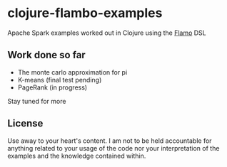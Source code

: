 # clojure-flambo-examples

Apache Spark examples worked out in Clojure using the [Flamo](https://github.com/yieldbot/flambo) DSL

## Work done so far
- The monte carlo approximation for pi 
- K-means (final test pending)
- PageRank (in progress)

Stay tuned for more

## License

Use away to your heart's content. I am not to be held accountable for anything related to your usage
of the code nor your interpretation of the examples and the knowledge contained within.


